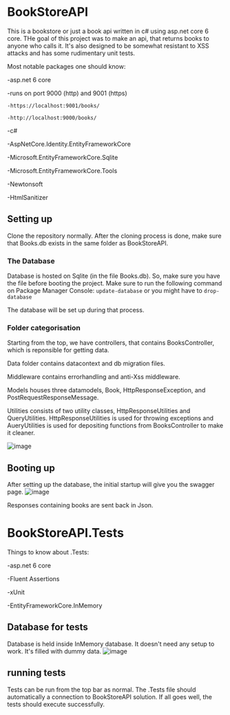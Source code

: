 # BookStoreAPI
This is a bookstore or just a book api written in c# using asp.net core 6 core. THe goal of this project was to make an api, that returns books to anyone who calls it. It's also designed to be somewhat resistant to XSS attacks and has some rudimentary unit tests.

Most notable packages one should know:
 
 -asp.net 6 core
 
 -runs on port 9000 (http) and 9001 (https)
    
    -https://localhost:9001/books/
   
    -http://localhost:9000/books/
 
 -c#
 
 -AspNetCore.Identity.EntityFrameworkCore
 
 -Microsoft.EntityFrameworkCore.Sqlite
 
 -Microsoft.EntityFrameworkCore.Tools
 
 -Newtonsoft
 
 -HtmlSanitizer 

## Setting up
Clone the repository normally. After the cloning process is done, make sure that Books.db exists in the same folder as BookStoreAPI. 

### The Database
Database is hosted on Sqlite (in the file Books.db). So, make sure you have the file before booting the project. Make sure to run the following command on Package Manager Console:
```update-database```
or you might have to
```drop-database```

The database will be set up during that process.

### Folder categorisation

Starting from the top, we have controllers, that contains BooksController, which is reponsible for getting data. 

Data folder contains datacontext and db migration files. 

Middleware contains errorhandling and anti-Xss middleware. 

Models houses three datamodels, Book, HttpResponseException, and PostRequestResponseMessage.

Utilities consists of two utility classes, HttpResponseUtilities and QueryUtilities. HttpResponseUtilities is used for throwing exceptions and AueryUtilities is used for depositing functions from BooksController to make it cleaner.

![image](https://github.com/n0laja00/BookStoreAPI/assets/73889850/e07b6b14-6497-434b-8633-475c800487e1)


## Booting up 
After setting up the database, the initial startup will give you the swagger page. 
![image](https://github.com/n0laja00/BookStoreAPI/assets/73889850/496a5b46-f7d0-497d-91ed-ee75f97a555b)


Responses containing books are sent back in Json.


# BookStoreAPI.Tests

 Things to know about .Tests:
 
 -asp.net 6 core
 
 -Fluent Assertions
 
 -xUnit
 
 -EntityFrameworkCore.InMemory

 ## Database for tests
 Database is held inside InMemory database. It doesn't need any setup to work. It's filled with dummy data. 
 ![image](https://github.com/n0laja00/BookStoreAPI/assets/73889850/0327ed8d-f133-4c4a-a580-3d545e1dab3e)


## running tests
Tests can be run from the top bar as normal. The .Tests file should automatically a connection to BookStoreAPI solution. If all goes well, the tests should execute successfully.



